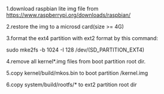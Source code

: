 1.download raspbian lite img file from  https://www.raspberrypi.org/downloads/raspbian/

2.restore the img to a microsd card(size >= 4G)

3.format the ext4 partition with ext2 format by this command:

  sudo mke2fs -b 1024 -I 128 /dev/(SD_PARTITION_EXT4)
  
4.remove all kernel*.img files from boot partition root dir.

5.copy kernel/build/mkos.bin to boot partition /kernel.img

6.copy system/build/rootfs/* to ext2 partition root dir

